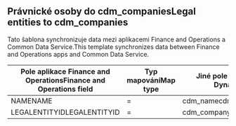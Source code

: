 ## <a name="legal-entities-to-cdm_companies"></a><span data-ttu-id="d466e-101">Právnické osoby do cdm_companies</span><span class="sxs-lookup"><span data-stu-id="d466e-101">Legal entities to cdm_companies</span></span>

<span data-ttu-id="d466e-102">Tato šablona synchronizuje data mezi aplikacemi Finance and Operations a Common Data Service.</span><span class="sxs-lookup"><span data-stu-id="d466e-102">This template synchronizes data between Finance and Operations apps and Common Data Service.</span></span>

<span data-ttu-id="d466e-103">Pole aplikace Finance and Operations</span><span class="sxs-lookup"><span data-stu-id="d466e-103">Finance and Operations field</span></span> | <span data-ttu-id="d466e-104">Typ mapování</span><span class="sxs-lookup"><span data-stu-id="d466e-104">Map type</span></span> | <span data-ttu-id="d466e-105">Jiné pole Dynamics 365</span><span class="sxs-lookup"><span data-stu-id="d466e-105">Other Dynamics 365 field</span></span> | <span data-ttu-id="d466e-106">Výchozí hodnota</span><span class="sxs-lookup"><span data-stu-id="d466e-106">Default value</span></span>
---|---|---|---
<span data-ttu-id="d466e-107">NAME</span><span class="sxs-lookup"><span data-stu-id="d466e-107">NAME</span></span> | = | <span data-ttu-id="d466e-108">cdm_name</span><span class="sxs-lookup"><span data-stu-id="d466e-108">cdm_name</span></span> | 
<span data-ttu-id="d466e-109">LEGALENTITYID</span><span class="sxs-lookup"><span data-stu-id="d466e-109">LEGALENTITYID</span></span> | = | <span data-ttu-id="d466e-110">cdm_companycode</span><span class="sxs-lookup"><span data-stu-id="d466e-110">cdm_companycode</span></span> | 
